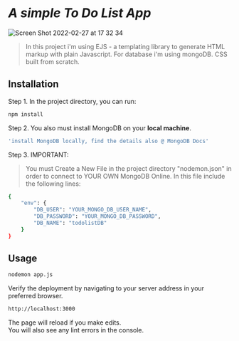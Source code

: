 # _A simple To Do List App_

![Screen Shot 2022-02-27 at 17 32 34](https://user-images.githubusercontent.com/20937211/155911061-3551a9d8-2683-49b9-a615-e2eb543e2054.png)

> In this project i'm using EJS - a templating library to generate HTML markup with plain Javascript. For database i'm using mongoDB. CSS built from scratch.

## Installation

Step 1. In the project directory, you can run:

```sh
npm install
```

Step 2. You also must install MongoDB on your **local machine**.

```sh
'install MongoDB locally, find the details also @ MongoDB Docs'
```

Step 3. IMPORTANT:

> You must Create a New File in the project directory "nodemon.json" in order to connect to YOUR OWN MongoDB Online.
> In this file include the following lines:

```sh
{
	"env": {
		"DB_USER": "YOUR_MONGO_DB_USER_NAME",
		"DB_PASSWORD": "YOUR_MONGO_DB_PASSWORD",
		"DB_NAME": "todolistDB"
	}
}
```

## Usage

```sh
nodemon app.js
```

Verify the deployment by navigating to your server address in
your preferred browser.

```sh
http://localhost:3000
```

The page will reload if you make edits.<br>
You will also see any lint errors in the console.
